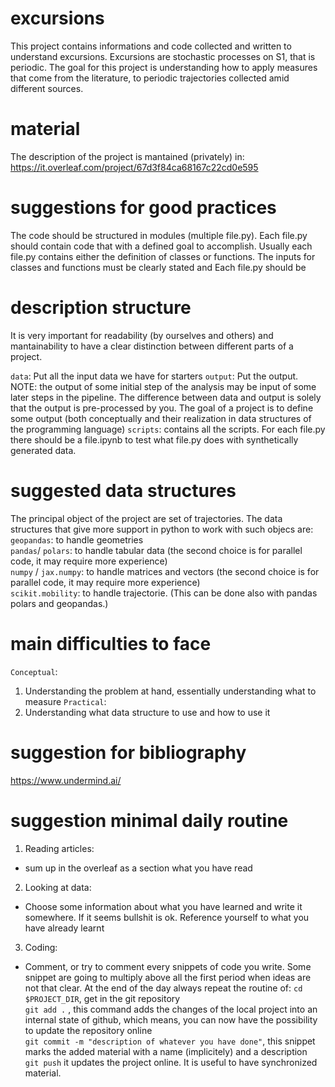 # excursions
This project contains informations and code collected and written to understand excursions.
Excursions are stochastic processes on S1, that is periodic.
The goal for this project is understanding how to apply measures that come from the literature, 
to periodic trajectories collected amid different sources.

# material
The description of the project is mantained (privately) in:
https://it.overleaf.com/project/67d3f84ca68167c22cd0e595


# suggestions for good practices
The code should be structured in modules (multiple file.py). 
Each file.py should contain code that with a defined goal to accomplish.
Usually each file.py contains either the definition of classes or functions.
The inputs for classes and functions must be clearly stated and 
Each file.py should be 



# description structure
It is very important for readability (by ourselves and others) and mantainability to have a clear distinction between different parts of a project.

`data`: Put all the input data we have for starters
`output`: Put the output. NOTE: the output of some initial step of the analysis may be input of some later steps in the pipeline. The difference between data and output is solely that the output is pre-processed by you. The goal of a project is to define some output (both conceptually and their realization in data structures of the programming language)
`scripts`: contains all the scripts. For each file.py there should be a file.ipynb to test what file.py does with synthetically generated data.   

# suggested data structures
The principal object of the project are set of trajectories. The data structures that give more support in python to work with such objecs are:    
`geopandas`: to handle geometries   
`pandas`/ `polars`: to handle tabular data (the second choice is for parallel code, it may require more experience)   
`numpy` / `jax.numpy`: to handle matrices and vectors  (the second choice is for parallel code, it may require more experience)   
`scikit.mobility`: to handle trajectorie. (This can be done also with pandas polars and geopandas.)

# main difficulties to face
`Conceptual`:   
1) Understanding the problem at hand, essentially understanding what to measure
`Practical`:    
1) Understanding what data structure to use and how to use it


# suggestion for bibliography
https://www.undermind.ai/

# suggestion minimal daily routine
1) Reading articles:
- sum up in the overleaf as a section what you have read
2) Looking at data:
- Choose some information about what you have learned and write it somewhere.
If it seems bullshit is ok. Reference yourself to what you have already learnt
3) Coding:
- Comment, or try to comment every snippets of code you write. Some snippet are going 
to multiply above all the first period when ideas are not that clear.
At the end of the day always repeat the routine of:
`cd $PROJECT_DIR`, get in the git repository   
`git add .` , this command adds the changes of the local project into an internal state of github, which means, you can now have the possibility to update the repository online    
`git commit -m "description of whatever you have done"`, this snippet marks the added material with a name (implicitely) and a description    
`git push` it updates the project online. It is useful to have synchronized material. 
